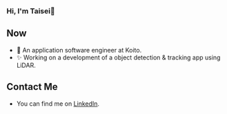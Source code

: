 ### Hi, I'm Taisei👋

<!--
**taisei-sae/taisei-sae** is a ✨ _special_ ✨ repository because its `README.md` (this file) appears on your GitHub profile.

Here are some ideas to get you started:

- 🔭 I’m currently working on ...
- 🌱 I’m currently learning ...
- 👯 I’m looking to collaborate on ...
- 🤔 I’m looking for help with ...
- 💬 Ask me about ...
- 📫 How to reach me: ...
- 😄 Pronouns: ...
- ⚡ Fun fact: ...
-->
## Now
- 🚗 An application software engineer at Koito.
- ✨ Working on a development of a object detection & tracking app using LiDAR.

## Contact Me
- You can find me on [LinkedIn](https://www.linkedin.com/in/taisei-saegusa/).
